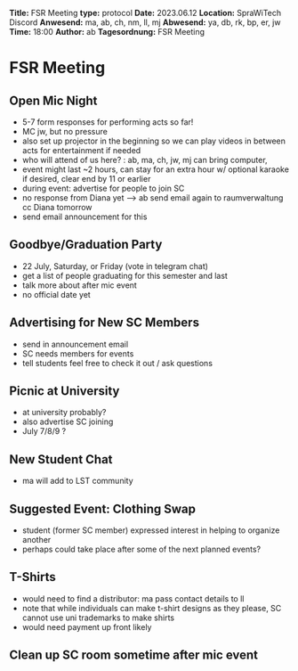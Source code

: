 **Title:** FSR Meeting
**type:** protocol
**Date:** 2023.06.12
**Location:** SpraWiTech Discord
**Anwesend:** ma, ab, ch, nm, ll, mj
**Abwesend:** ya, db, rk, bp, er, jw
**Time:** 18:00
**Author:** ab
**Tagesordnung:** FSR Meeting

# FSR Meeting

## Open Mic Night
- 5-7 form responses for performing acts so far!
- MC jw, but no pressure
- also set up projector in the beginning so we can play videos in between acts for entertainment if needed
- who will attend of us here? : ab, ma, ch, jw, mj can bring computer, 
- event might last ~2 hours, can stay for an extra hour w/ optional karaoke if desired, clear end by 11 or earlier
- during event: advertise for people to join SC
- no response from Diana yet --> ab send email again to raumverwaltung cc Diana tomorrow
- send email announcement for this

## Goodbye/Graduation Party
- 22 July, Saturday, or Friday (vote in telegram chat)
- get a list of people graduating for this semester and last
- talk more about after mic event
- no official date yet

## Advertising for New SC Members
- send in announcement email
- SC needs members for events
- tell students feel free to check it out / ask questions

## Picnic at University
- at university probably?
- also advertise SC joining
- July 7/8/9 ?

## New Student Chat
- ma will add to LST community

## Suggested Event: Clothing Swap
- student (former SC member) expressed interest in helping to organize another
- perhaps could take place after some of the next planned events?

## T-Shirts
- would need to find a distributor: ma pass contact details to ll
- note that while individuals can make t-shirt designs as they please, SC cannot use uni trademarks to make shirts
- would need payment up front likely

## Clean up SC room sometime after mic event

